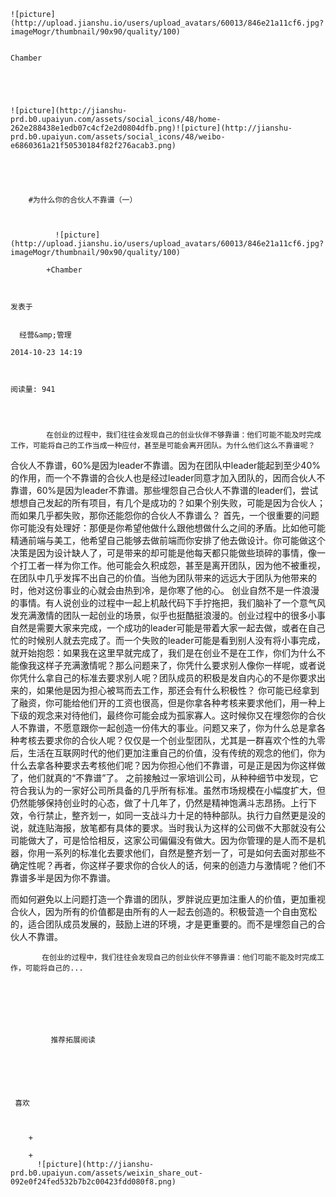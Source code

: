 
    
  
    ![picture](http://upload.jianshu.io/users/upload_avatars/60013/846e21a11cf6.jpg?imageMogr/thumbnail/90x90/quality/100)
    

    Chamber
  
      

  
  
    ![picture](http://jianshu-prd.b0.upaiyun.com/assets/social_icons/48/home-262e288438e1edb07c4cf2e2d0804dfb.png)![picture](http://jianshu-prd.b0.upaiyun.com/assets/social_icons/48/weibo-e6860361a21f50530184f82f276acab3.png)
  


    
      
        #为什么你的合伙人不靠谱（一）
        
          
            
              ![picture](http://upload.jianshu.io/users/upload_avatars/60013/846e21a11cf6.jpg?imageMogr/thumbnail/90x90/quality/100)
            
            +Chamber
        
        
    
    发表于 

    
      经营&amp;管理

    2014-10-23 14:19

    

    阅读量: 941
  


        
            在创业的过程中，我们往往会发现自己的创业伙伴不够靠谱：他们可能不能及时完成工作，可能将自己的工作当成一种应付，甚至是可能会离开团队。为什么他们这么不靠谱呢？
  合伙人不靠谱，60%是因为leader不靠谱。因为在团队中leader能起到至少40%的作用，而一个不靠谱的合伙人也是经过leader同意才加入团队的，因而合伙人不靠谱，60%是因为leader不靠谱。那些埋怨自己合伙人不靠谱的leader们，尝试想想自己发起的所有项目，有几个是成功的？如果个别失败，可能是因为合伙人；而如果几乎都失败，那你还能怨你的合伙人不靠谱么？
  首先，一个很重要的问题你可能没有处理好：那便是你希望他做什么跟他想做什么之间的矛盾。比如他可能精通前端与美工，他希望自己能够去做前端而你安排了他去做设计。你可能做这个决策是因为设计缺人了，可是带来的却可能是他每天都只能做些琐碎的事情，像一个打工者一样为你工作。他可能会久积成怨，甚至是离开团队，因为他不被重视，在团队中几乎发挥不出自己的价值。当他为团队带来的远远大于团队为他带来的时，他对这份事业的心就会由热到冷，是你寒了他的心。
  创业自然不是一件浪漫的事情。有人说创业的过程中一起上机敲代码下手拧拖把，我们脑补了一个意气风发充满激情的团队一起创业的场景，似乎也挺酷挺浪漫的。创业过程中的很多小事自然是需要大家来完成，一个成功的leader可能是带着大家一起去做，或者在自己忙的时候别人就去完成了。而一个失败的leader可能是看到别人没有将小事完成，就开始抱怨：如果我在这里早就完成了，我们是在创业不是在工作，你们为什么不能像我这样子充满激情呢？那么问题来了，你凭什么要求别人像你一样呢，或者说你凭什么拿自己的标准去要求别人呢？团队成员的积极是发自内心的不是你要求出来的，如果他是因为担心被骂而去工作，那还会有什么积极性？
  你可能已经拿到了融资，你可能给他们开的工资也很高，但是你拿各种考核来要求他们，用一种上下级的观念来对待他们，最终你可能会成为孤家寡人。这时候你又在埋怨你的合伙人不靠谱，不愿意跟你一起创造一份伟大的事业。问题又来了，你为什么总是拿各种考核去要求你的合伙人呢？仅仅是一个创业型团队，尤其是一群喜欢个性的九零后，生活在互联网时代的他们更加注重自己的价值，没有传统的观念的他们，你为什么去拿各种要求去考核他们呢？因为你担心他们不靠谱，可是正是因为你这样做了，他们就真的“不靠谱”了。
  之前接触过一家培训公司，从种种细节中发现，它符合我认为的一家好公司所具备的几乎所有标准。虽然市场规模在小幅度扩大，但仍然能够保持创业时的心态，做了十几年了，仍然是精神饱满斗志昂扬。上行下效，令行禁止，整齐划一，如同一支战斗力十足的特种部队。执行力自然更是没的说，就连贴海报，放笔都有具体的要求。当时我认为这样的公司做不大那就没有公司能做大了，可是恰恰相反，这家公司偏偏没有做大。因为你管理的是人而不是机器，你用一系列的标准化去要求他们，自然是整齐划一了，可是如何去面对那些不确定性呢？再者，你这样子要求你的合伙人的话，何来的创造力与激情呢？他们不靠谱多半是因为你不靠谱。

  而如何避免以上问题打造一个靠谱的团队，罗胖说应更加注重人的价值，更加重视合伙人，因为所有的价值都是由所有的人一起去创造的。积极营造一个自由宽松的，适合团队成员发展的，鼓励上进的环境，才是更重要的。而不是埋怨自己的合伙人不靠谱。


        
           在创业的过程中，我们往往会发现自己的创业伙伴不够靠谱：他们可能不能及时完成工作，可能将自己的...
      
    
    
      
      
      
          
             推荐拓展阅读
        
      
    
    
      
          
     喜欢

      
      
        +
                  
        +
          ![picture](http://jianshu-prd.b0.upaiyun.com/assets/weixin_share_out-092e0f24fed532b7b2c00423fdd080f8.png)
        
      
    
  


